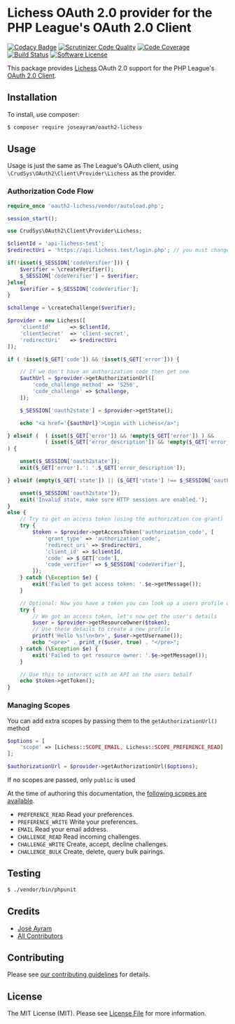 # Lichess OAuth 2.0 provider for the PHP League's OAuth 2.0 Client
[![Codacy Badge](https://app.codacy.com/project/badge/Grade/44bc58692a054dafbe57023440c98882)](https://www.codacy.com/gh/joseayram/oauth2-lichess/dashboard?utm_source=github.com&amp;utm_medium=referral&amp;utm_content=joseayram/oauth2-lichess&amp;utm_campaign=Badge_Grade)
[![Scrutinizer Code Quality](https://scrutinizer-ci.com/g/joseayram/oauth2-lichess/badges/quality-score.png?b=main)](https://scrutinizer-ci.com/g/joseayram/oauth2-lichess/?branch=main)
[![Code Coverage](https://scrutinizer-ci.com/g/joseayram/oauth2-lichess/badges/coverage.png?b=main)](https://scrutinizer-ci.com/g/joseayram/oauth2-lichess/?branch=main)
[![Build Status](https://scrutinizer-ci.com/g/joseayram/oauth2-lichess/badges/build.png?b=main)](https://scrutinizer-ci.com/g/joseayram/oauth2-lichess/build-status/main)
[![Software License](https://img.shields.io/badge/license-MIT-brightgreen.svg?style=flat-square)](LICENSE)

This package provides [Lichess](https://lichess.org/) OAuth 2.0 support for the PHP League's [OAuth 2.0 Client](https://github.com/thephpleague/oauth2-client).

## Installation

To install, use composer:

```bash
$ composer require joseayram/oauth2-lichess
```

## Usage

Usage is just the same as The League's OAuth client, using `\CrudSys\OAuth2\Client\Provider\Lichess` as the provider.

### Authorization Code Flow

```php
require_once 'oauth2-lichess/vendor/autoload.php';

session_start();

use CrudSys\OAuth2\Client\Provider\Lichess;

$clientId = 'api-lichess-test';
$redirectUri = 'https://api.lichess.test/login.php'; // you must change this value

if(!isset($_SESSION['codeVerifier'])) {
    $verifier = \createVerifier();
    $_SESSION['codeVerifier'] = $verifier;
}else{
    $verifier = $_SESSION['codeVerifier'];
}

$challenge = \createChallenge($verifier);

$provider = new Lichess([
    'clientId'      => $clientId,
    'clientSecret'  => 'client-secret',
    'redirectUri'   => $redirectUri
]);

if ( !isset($_GET['code']) && !isset($_GET['error'])) {

    // If we don't have an authorization code then get one
    $authUrl = $provider->getAuthorizationUrl([
        'code_challenge_method' => 'S256',
        'code_challenge' => $challenge,
    ]);

    $_SESSION['oauth2state'] = $provider->getState();

    echo "<a href='{$authUrl}'>Login with Lichess</a>";

} elseif (  ( isset($_GET['error']) && !empty($_GET['error']) ) &&
            ( isset($_GET['error_description']) && !empty($_GET['error_description']) )
) {

    unset($_SESSION['oauth2state']);
    exit($_GET['error'].': '.$_GET['error_description']);

} elseif (empty($_GET['state']) || ($_GET['state'] !== $_SESSION['oauth2state'])) {

    unset($_SESSION['oauth2state']);
    exit('Invalid state, make sure HTTP sessions are enabled.');
}
else {
    // Try to get an access token (using the authorization coe grant)
    try {
        $token = $provider->getAccessToken('authorization_code', [
            'grant_type' => 'authorization_code',
            'redirect_uri' => $redirectUri,
            'client_id' => $clientId,
            'code' => $_GET['code'],
            'code_verifier' => $_SESSION['codeVerifier'],
        ]);
    } catch (\Exception $e) {
        exit('Failed to get access token: '.$e->getMessage());
    }

    // Optional: Now you have a token you can look up a users profile data
    try {
        // We got an access token, let's now get the user's details
        $user = $provider->getResourceOwner($token);
        // Use these details to create a new profile
        printf('Hello %s!\n<br>', $user->getUsername());
        echo "<pre>" . print_r($user, true) . "</pre>";
    } catch (\Exception $e) {
        exit('Failed to get resource owner: '.$e->getMessage());
    }

    // Use this to interact with an API on the users behalf
    echo $token->getToken();
}
```

### Managing Scopes

You can add extra scopes by passing them to the `getAuthorizationUrl()` method

```php
$options = [
    'scope' => [Lichess::SCOPE_EMAIL, Lichess::SCOPE_PREFERENCE_READ]
];

$authorizationUrl = $provider->getAuthorizationUrl($options);
```

If no scopes are passed, only `public` is used

At the time of authoring this documentation, the [following scopes are available](https://lichess.org/api#section/Authentication).

  - `PREFERENCE_READ`  Read your preferences.
  - `PREFERENCE_WRITE` Write your preferences.
  - `EMAIL` Read your email address.
  - `CHALLENGE_READ` Read incoming challenges.
  - `CHALLENGE_WRITE` Create, accept, decline challenges.
  - `CHALLENGE_BULK` Create, delete, query bulk pairings.

## Testing

```bash
$ ./vendor/bin/phpunit
```

## Credits

  - [José Ayram](https://github.com/joseayram)
  - [All Contributors](https://github.com/joseayram/oauth2-lichess/contributors)

## Contributing

Please see [our contributing guidelines](https://github.com/joseayram/oauth2-lichess/blob/master/CONTRIBUTING.md) for details.

## License

The MIT License (MIT). Please see [License File](https://github.com/joseayram/oauth2-lichess/blob/master/LICENSE) for more information.
